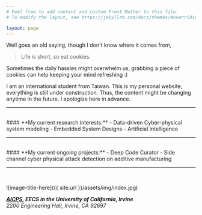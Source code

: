 ```yaml
---
# Feel free to add content and custom Front Matter to this file.
# To modify the layout, see https://jekyllrb.com/docs/themes/#overriding-theme-defaults

layout: page
---
```


Well goes an old saying, though I don't know where it comes from, 

> Life is short, so eat cookies.

Sometimes the daily hassles might overwhelm us, grabbing a piece of cookies can help keeping your mind refreshing :) 

I am an international student from Taiwan. This is my personal website, everything is still under construction. Thus, the content might be changing anytime in the future. I apologize here in advance.

----
<br>
#### **My current research interests:**
- Data-driven Cyber-physical system modeling 
- Embedded System Designs
- Artificial Intelligence

<br>

----
<br>
#### **My current ongoing projects:**
- Deep Code Curator 
- Side channel cyber physical attack detection on additive manufacturing

<br>

----
<br>

![image-title-here]({{ site.url }}/assets/img/index.jpg)
<address>
<strong><a href="http://aicps.eng.uci.edu/">AICPS</a>, 
EECS in the University of California, Irvine</strong><br>
2200 Engineering Hall, Irvine, CA 92697<br>
<!-- <abbr title="phone">P:</abbr> (949) 294-9284<br> -->
<!-- <span class="obfuscate">shihyuay@uci.edu</span><br> -->
	
</address>
